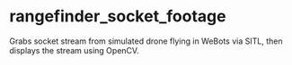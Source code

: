 # rangefinder_socket_footage
Grabs socket stream from simulated drone flying in WeBots via SITL, then displays the stream using OpenCV.
